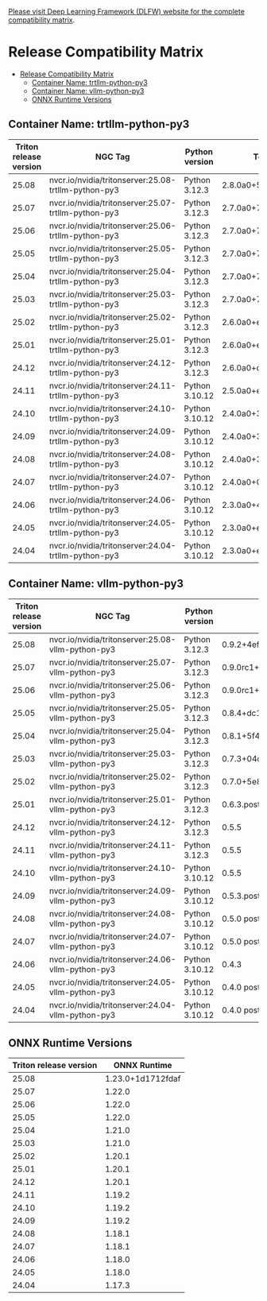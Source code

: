 <!--
# Copyright (c) 2024-2025, NVIDIA CORPORATION. All rights reserved.
#
# Redistribution and use in source and binary forms, with or without
# modification, are permitted provided that the following conditions
# are met:
#  * Redistributions of source code must retain the above copyright
#    notice, this list of conditions and the following disclaimer.
#  * Redistributions in binary form must reproduce the above copyright
#    notice, this list of conditions and the following disclaimer in the
#    documentation and/or other materials provided with the distribution.
#  * Neither the name of NVIDIA CORPORATION nor the names of its
#    contributors may be used to endorse or promote products derived
#    from this software without specific prior written permission.
#
# THIS SOFTWARE IS PROVIDED BY THE COPYRIGHT HOLDERS ``AS IS'' AND ANY
# EXPRESS OR IMPLIED WARRANTIES, INCLUDING, BUT NOT LIMITED TO, THE
# IMPLIED WARRANTIES OF MERCHANTABILITY AND FITNESS FOR A PARTICULAR
# PURPOSE ARE DISCLAIMED.  IN NO EVENT SHALL THE COPYRIGHT OWNER OR
# CONTRIBUTORS BE LIABLE FOR ANY DIRECT, INDIRECT, INCIDENTAL, SPECIAL,
# EXEMPLARY, OR CONSEQUENTIAL DAMAGES (INCLUDING, BUT NOT LIMITED TO,
# PROCUREMENT OF SUBSTITUTE GOODS OR SERVICES; LOSS OF USE, DATA, OR
# PROFITS; OR BUSINESS INTERRUPTION) HOWEVER CAUSED AND ON ANY THEORY
# OF LIABILITY, WHETHER IN CONTRACT, STRICT LIABILITY, OR TORT
# (INCLUDING NEGLIGENCE OR OTHERWISE) ARISING IN ANY WAY OUT OF THE USE
# OF THIS SOFTWARE, EVEN IF ADVISED OF THE POSSIBILITY OF SUCH DAMAGE.
-->

[Please visit Deep Learning Framework (DLFW) website for the complete compatibility matrix](https://docs.nvidia.com/deeplearning/frameworks/support-matrix/index.html).

# Release Compatibility Matrix
- [Release Compatibility Matrix](#release-compatibility-matrix)
  - [Container Name: trtllm-python-py3](#container-name-trtllm-python-py3)
  - [Container Name: vllm-python-py3](#container-name-vllm-python-py3)
  - [ONNX Runtime Versions](#onnx-runtime-versions)

## Container Name: trtllm-python-py3

| Triton release version	 | NGC Tag	 | Python version	 | Torch version | TensorRT version | TensorRT-LLM version | CUDA version | CUDA Driver version | Size |
| --- | ---  | --- | --- | --- | --- | --- | --- | --- |
| 25.08 | nvcr.io/nvidia/tritonserver:25.08-trtllm-python-py3 | Python 3.12.3  | 2.8.0a0+5228986c39.nv25.5 | 10.11.0.33 | 0.21.0 | 12.9.0.043 | 575.51.03 | 20.49 GB |
| 25.07 | nvcr.io/nvidia/tritonserver:25.07-trtllm-python-py3 | Python 3.12.3  | 2.7.0a0+79aa17489c.nv25.4 | 10.10.0.31 | 0.20.0 | 12.9.0.036 | 575.51.03 | 18.3G |
| 25.06 | nvcr.io/nvidia/tritonserver:25.06-trtllm-python-py3 | Python 3.12.3  | 2.7.0a0+79aa17489c.nv25.4 | 10.10.0.31 | 0.20.0 | 12.9.0.036 | 575.51.03 | 18.3G |
| 25.05 | nvcr.io/nvidia/tritonserver:25.05-trtllm-python-py3 | Python 3.12.3  | 2.7.0a0+7c8ec84dab.nv25.3 | 10.9.0.34 | 0.19.0 | 12.8.1.012 | 570.124.06 | 17G |
| 25.04 | nvcr.io/nvidia/tritonserver:25.04-trtllm-python-py3 | Python 3.12.3  | 2.7.0a0+7c8ec84dab.nv25.3 | 10.9.0.34 | 0.18.2 | 12.8.1.012 | 570.124.06 | 17G |
| 25.03 | nvcr.io/nvidia/tritonserver:25.03-trtllm-python-py3 | Python 3.12.3  | 2.7.0a0+7c8ec84dab.nv25.3 | 10.9.0.34 | 0.18.0 | 12.8.1.012 | 570.124.06 | 28G |
| 25.02 | nvcr.io/nvidia/tritonserver:25.02-trtllm-python-py3 | Python 3.12.3 | 2.6.0a0+ecf3bae40a.nv25.1 | 10.8.0.43 | 0.17.0.post1 | 12.8.0.038 | 570.86.10 | 28G |
| 25.01 | nvcr.io/nvidia/tritonserver:25.01-trtllm-python-py3 | Python 3.12.3  | 2.6.0a0+ecf3bae40a.nv25.1 | 10.8.0.43 | 0.17.0 | 12.8.0.038 | 570.86.10 | 30G |
| 24.12 | nvcr.io/nvidia/tritonserver:24.12-trtllm-python-py3 | Python 3.12.3  | 2.6.0a0+df5bbc09d1.nv24.11 | 10.7.0 | 0.16.0 | 12.6.3 | 560.35.05 | 22G |
| 24.11 | nvcr.io/nvidia/tritonserver:24.11-trtllm-python-py3 | Python 3.10.12  | 2.5.0a0+e000cf0ad9.nv24.10 | 10.6.0 | 0.15.0 | 12.6.3 | 555.42.06 | 24.8G |
| 24.10 | nvcr.io/nvidia/tritonserver:24.10-trtllm-python-py3 | Python 3.10.12  | 2.4.0a0+3bcc3cddb5.nv24.7 | 10.4.0 | 0.14.0 | 12.5.1.007 | 555.42.06 | 23.3G |
| 24.09 | nvcr.io/nvidia/tritonserver:24.09-trtllm-python-py3 | Python 3.10.12  | 2.4.0a0+3bcc3cddb5.nv24.7 | 10.4.0 | 0.13.0 | 12.5.1.007 | 555.42.06 | 21G |
| 24.08 | nvcr.io/nvidia/tritonserver:24.08-trtllm-python-py3 | Python 3.10.12 | 2.4.0a0+3bcc3cddb5.nv24.7 | 10.3.0 | 0.12.0 | 12.5.1.007 | 555.42.06 | 21G |
| 24.07 | nvcr.io/nvidia/tritonserver:24.07-trtllm-python-py3 | Python 3.10.12 | 2.4.0a0+07cecf4168.nv24.5 | 10.1.0 | 0.11.0 | 12.4.1.003 | 550.54.15 | 23G |
| 24.06 | nvcr.io/nvidia/tritonserver:24.06-trtllm-python-py3 | Python 3.10.12  | 2.3.0a0+40ec155e58.nv24.3 | 10.0.1 | 0.10.0 | 12.4.0.041 | 550.54.14 | 31G |
| 24.05 | nvcr.io/nvidia/tritonserver:24.05-trtllm-python-py3 | Python 3.10.12  | 2.3.0a0+ebedce2 | 10.0.1.6  | 0.9.0 |  12.3.2.001 | 545.23.08 | 34G |
| 24.04 | nvcr.io/nvidia/tritonserver:24.04-trtllm-python-py3 | Python 3.10.12  | 2.3.0a0+ebedce2 | 9.3.0.post12.dev1 | 0.9.0  | 12.3.2.001 | 545.23.08 | 34G |

## Container Name: vllm-python-py3

| Triton release version	 | NGC Tag	 | Python version	 | vLLM version | CUDA version | CUDA Driver version | Size |
| --- | --- | --- | --- | --- | --- | --- |
| 25.08 | nvcr.io/nvidia/tritonserver:25.08-vllm-python-py3 | Python 3.12.3  | 0.9.2+4ef1e343.nv25.8.post1.cu130 | 12.9.0.043 | 575.51.03 | 8.1G |
| 25.07 | nvcr.io/nvidia/tritonserver:25.07-vllm-python-py3 | Python 3.12.3  | 0.9.0rc1+1958ee56.nv25.6.cu129 | 12.9.0.043 | 575.51.03 | 10G |
| 25.06 | nvcr.io/nvidia/tritonserver:25.06-vllm-python-py3 | Python 3.12.3  | 0.9.0rc1+1958ee56.nv25.6.cu129 | 12.9.0.043 | 575.51.03 | 10G |
| 25.05 | nvcr.io/nvidia/tritonserver:25.05-vllm-python-py3 | Python 3.12.3  | 0.8.4+dc1a3e10.nv25.5.cu129 | 12.9.0.043 | 575.51.03 | 10G |
| 25.04 | nvcr.io/nvidia/tritonserver:25.04-vllm-python-py3 | Python 3.12.3  | 0.8.1+5f4af9e0.nv25.4.cu129 | 12.9.0.036 | 575.51.02 | 10G |
| 25.03 | nvcr.io/nvidia/tritonserver:25.03-vllm-python-py3 | Python 3.12.3  | 0.7.3+04de634a.nv25.3.cu128 | 12.8.1.012 | 570.124.06 | 22G |
| 25.02 | nvcr.io/nvidia/tritonserver:25.02-vllm-python-py3 | Python 3.12.3  | 0.7.0+5e800e3d.nv25.2.cu128 | 12.8.0.038 | 570.86.10 | 22G |
| 25.01 | nvcr.io/nvidia/tritonserver:25.01-vllm-python-py3 | Python 3.12.3  | 0.6.3.post1 | 12.8.0.038 | 570.86.10 | 23G |
| 24.12 | nvcr.io/nvidia/tritonserver:24.12-vllm-python-py3 | Python 3.12.3 |  0.5.5 | 12.6.3.004 | 560.35.05 | 20G |
| 24.11 | nvcr.io/nvidia/tritonserver:24.11-vllm-python-py3 | Python 3.12.3 |  0.5.5 | 12.6.3.001 | 560.35.05 | 22.1G |
| 24.10 | nvcr.io/nvidia/tritonserver:24.10-vllm-python-py3 | Python 3.10.12 | 0.5.5 | 12.6.2.004 | 560.35.03 | 21G |
| 24.09 | nvcr.io/nvidia/tritonserver:24.09-vllm-python-py3 | Python 3.10.12 | 0.5.3.post1 | 12.6.1.006 | 560.35.03 | 19G |
| 24.08 | nvcr.io/nvidia/tritonserver:24.08-vllm-python-py3 | Python 3.10.12  | 0.5.0 post1 | 12.6.0.022 | 560.35.03 | 19G |
| 24.07 | nvcr.io/nvidia/tritonserver:24.07-vllm-python-py3 | Python 3.10.12  | 0.5.0 post1 | 12.5.1 | 555.42.06 | 19G |
| 24.06 | nvcr.io/nvidia/tritonserver:24.06-vllm-python-py3 | Python 3.10.12  | 0.4.3 | 12.5.0.23 | 555.42.02 | 18G |
| 24.05 | nvcr.io/nvidia/tritonserver:24.05-vllm-python-py3 | Python 3.10.12  | 0.4.0 post1 | 12.4.1 | 550.54.15 | 18G |
| 24.04 | nvcr.io/nvidia/tritonserver:24.04-vllm-python-py3 | Python 3.10.12  | 0.4.0 post1 | 12.4.1 | 550.54.15 | 17G |

## ONNX Runtime Versions

| Triton release version	 | ONNX Runtime	 |
| --- | --- |
| 25.08 | 1.23.0+1d1712fdaf |
| 25.07 | 1.22.0 |
| 25.06 | 1.22.0 |
| 25.05 | 1.22.0 |
| 25.04 | 1.21.0 |
| 25.03 | 1.21.0 |
| 25.02 | 1.20.1 |
| 25.01 | 1.20.1 |
| 24.12 | 1.20.1 |
| 24.11 | 1.19.2 |
| 24.10 | 1.19.2 |
| 24.09 | 1.19.2 |
| 24.08 | 1.18.1 |
| 24.07 | 1.18.1 |
| 24.06 | 1.18.0 |
| 24.05 | 1.18.0 |
| 24.04 | 1.17.3 |
